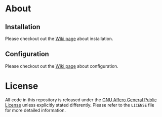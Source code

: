 # About

## Installation

Please checkout out the [Wiki page](https://github.com/FosterFork/FosterFork/wiki/Installation) about installation.

## Configuration

Please checkout out the [Wiki page](https://github.com/FosterFork/FosterFork/wiki/Configuration) about configuration.

# License

All code in this repository is released under the [GNU Affero General Public License](https://www.gnu.org/licenses/agpl-3.0.en.html)
unless explicitly stated differently. Please refer to the `LICENSE` file for more detailed information.
